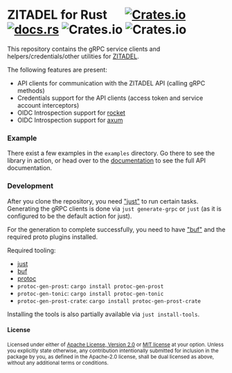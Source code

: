 # ZITADEL for Rust &emsp; [![Crates.io](https://img.shields.io/crates/v/zitadel)](https://crates.io/crates/zitadel) [![docs.rs](https://img.shields.io/docsrs/zitadel)](https://docs.rs/zitadel/latest/zitadel/) ![Crates.io](https://img.shields.io/crates/dv/zitadel) ![Crates.io](https://img.shields.io/crates/l/zitadel)

This repository contains the gRPC service clients and helpers/credentials/other utilities
for [ZITADEL](https://github.com/zitadel/zitadel).

The following features are present:
- API clients for communication with the ZITADEL API (calling gRPC methods)
- Credentials support for the API clients (access token and service account interceptors)
- OIDC Introspection support for [rocket](https://rocket.rs)
- OIDC Introspection support for [axum](https://github.com/tokio-rs/axum)

### Example

There exist a few examples in the `examples` directory.
Go there to see the library in action, or head over to the
[documentation](https://docs.rs/zitadel/latest/zitadel/) to see the full API documentation.

### Development

After you clone the repository, you need ["just"](https://just.systems) to run
certain tasks. Generating the gRPC clients is done via `just generate-grpc` or `just`
(as it is configured to be the default action for just).

For the generation to complete successfully, you need to have ["buf"](https://buf.build)
and the required proto plugins installed.

Required tooling:

- [just](https://just.systems)
- [buf](https://buf.build)
- [protoc](https://grpc.io/docs/protoc-installation/)
- `protoc-gen-prost`: `cargo install protoc-gen-prost`
- `protoc-gen-tonic`: `cargo install protoc-gen-tonic`
- `protoc-gen-prost-crate`: `cargo install protoc-gen-prost-crate`

Installing the tools is also partially available via `just install-tools`.

#### License

<sup>
Licensed under either of <a href="LICENSE-APACHE">Apache License, Version
2.0</a> or <a href="LICENSE-MIT">MIT license</a> at your option.
Unless you explicitly state otherwise, any contribution intentionally submitted
for inclusion in the package by you, as defined in the Apache-2.0 license, shall be
dual licensed as above, without any additional terms or conditions.
</sup>
